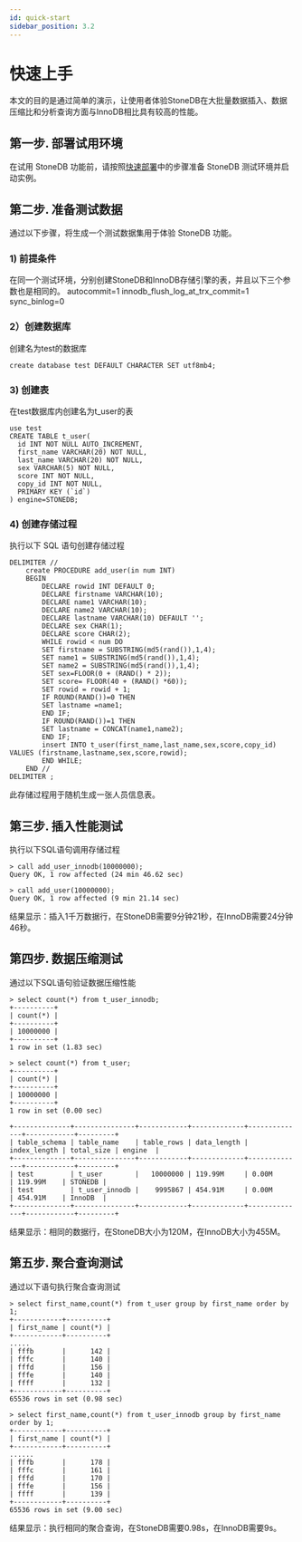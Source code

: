 ```yaml
---
id: quick-start
sidebar_position: 3.2
---
```


# 快速上手

本文的目的是通过简单的演示，让使用者体验StoneDB在大批量数据插入、数据压缩比和分析查询方面与InnoDB相比具有较高的性能。
## 第一步. 部署试用环境
在试用 StoneDB 功能前，请按照[快速部署](quick-deployment.md)中的步骤准备 StoneDB 测试环境并启动实例。
## 第二步. 准备测试数据
通过以下步骤，将生成一个测试数据集用于体验 StoneDB 功能。
### 1) 前提条件
在同一个测试环境，分别创建StoneDB和InnoDB存储引擎的表，并且以下三个参数也是相同的。
autocommit=1
innodb_flush_log_at_trx_commit=1
sync_binlog=0
### 2）创建数据库
创建名为test的数据库
```
create database test DEFAULT CHARACTER SET utf8mb4;
```
### 3) 创建表
在test数据库内创建名为t_user的表
```
use test
CREATE TABLE t_user(
  id INT NOT NULL AUTO_INCREMENT,
  first_name VARCHAR(20) NOT NULL,
  last_name VARCHAR(20) NOT NULL,
  sex VARCHAR(5) NOT NULL,
  score INT NOT NULL,
  copy_id INT NOT NULL,
  PRIMARY KEY (`id`)
) engine=STONEDB;
```
### 4) 创建存储过程
执行以下 SQL 语句创建存储过程
```
DELIMITER //
    create PROCEDURE add_user(in num INT)
    BEGIN
        DECLARE rowid INT DEFAULT 0;
        DECLARE firstname VARCHAR(10);
        DECLARE name1 VARCHAR(10);
        DECLARE name2 VARCHAR(10);
        DECLARE lastname VARCHAR(10) DEFAULT '';
        DECLARE sex CHAR(1);
        DECLARE score CHAR(2);
        WHILE rowid < num DO
        SET firstname = SUBSTRING(md5(rand()),1,4); 
        SET name1 = SUBSTRING(md5(rand()),1,4); 
        SET name2 = SUBSTRING(md5(rand()),1,4); 
        SET sex=FLOOR(0 + (RAND() * 2));
        SET score= FLOOR(40 + (RAND() *60));
        SET rowid = rowid + 1;
        IF ROUND(RAND())=0 THEN 
        SET lastname =name1;
        END IF;
        IF ROUND(RAND())=1 THEN
        SET lastname = CONCAT(name1,name2);
        END IF;
        insert INTO t_user(first_name,last_name,sex,score,copy_id) VALUES (firstname,lastname,sex,score,rowid);  
        END WHILE;
    END //
DELIMITER ;
```
此存储过程用于随机生成一张人员信息表。
## 第三步. 插入性能测试
执行以下SQL语句调用存储过程
```
> call add_user_innodb(10000000);
Query OK, 1 row affected (24 min 46.62 sec)

> call add_user(10000000);
Query OK, 1 row affected (9 min 21.14 sec)
```
结果显示：插入1千万数据行，在StoneDB需要9分钟21秒，在InnoDB需要24分钟46秒。
## 第四步. 数据压缩测试
通过以下SQL语句验证数据压缩性能
```
> select count(*) from t_user_innodb;
+----------+
| count(*) |
+----------+
| 10000000 |
+----------+
1 row in set (1.83 sec)

> select count(*) from t_user;       
+----------+
| count(*) |
+----------+
| 10000000 |
+----------+
1 row in set (0.00 sec)

+--------------+---------------+------------+-------------+--------------+------------+---------+
| table_schema | table_name    | table_rows | data_length | index_length | total_size | engine  |
+--------------+---------------+------------+-------------+--------------+------------+---------+
| test         | t_user        |   10000000 | 119.99M     | 0.00M        | 119.99M    | STONEDB |
| test         | t_user_innodb |    9995867 | 454.91M     | 0.00M        | 454.91M    | InnoDB  |
+--------------+---------------+------------+-------------+--------------+------------+---------+
```
结果显示：相同的数据行，在StoneDB大小为120M，在InnoDB大小为455M。
## 第五步. 聚合查询测试
通过以下语句执行聚合查询测试
```
> select first_name,count(*) from t_user group by first_name order by 1; 
+------------+----------+
| first_name | count(*) |
+------------+----------+
.....
| fffb       |      142 |
| fffc       |      140 |
| fffd       |      156 |
| fffe       |      140 |
| ffff       |      132 |
+------------+----------+
65536 rows in set (0.98 sec)

> select first_name,count(*) from t_user_innodb group by first_name order by 1;
+------------+----------+
| first_name | count(*) |
+------------+----------+
......
| fffb       |      178 |
| fffc       |      161 |
| fffd       |      170 |
| fffe       |      156 |
| ffff       |      139 |
+------------+----------+
65536 rows in set (9.00 sec)
```
结果显示：执行相同的聚合查询，在StoneDB需要0.98s，在InnoDB需要9s。
